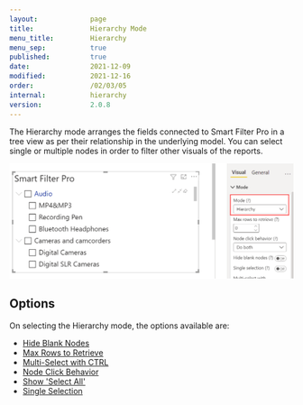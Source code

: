 ```yaml
---
layout:             page
title:              Hierarchy Mode
menu_title:         Hierarchy
menu_sep:           true
published:          true
date:               2021-12-09
modified:           2021-12-16
order:              /02/03/05
internal:           hierarchy
version:            2.0.8
---
```

The Hierarchy mode arranges the fields connected to Smart Filter Pro in a tree view as per their relationship in the underlying model. You can select single or multiple nodes in order to filter other visuals of the reports.

<img src="images/hierarchy-mode.png" width="700">

## Options

On selecting the Hierarchy mode, the options available are:
- [Hide Blank Nodes](hide-blank-nodes)
- [Max Rows to Retrieve](max-rows)
- [Multi-Select with CTRL](multi-selection)
- [Node Click Behavior](node-click-mode)
- [Show 'Select All'](select-all)
- [Single Selection](single-selection)